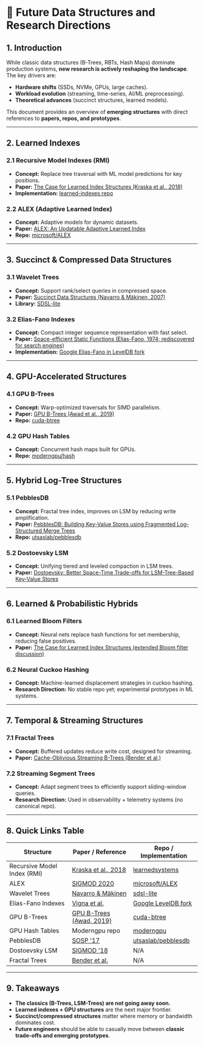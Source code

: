 # 🚀 Future Data Structures and Research Directions

## 1. Introduction

While classic data structures (B-Trees, RBTs, Hash Maps) dominate production systems, **new research is actively reshaping the landscape**.  
The key drivers are:  

- **Hardware shifts** (SSDs, NVMe, GPUs, large caches).  
- **Workload evolution** (streaming, time-series, AI/ML preprocessing).  
- **Theoretical advances** (succinct structures, learned models).  

This document provides an overview of **emerging structures** with direct references to **papers, repos, and prototypes**.

---

## 2. Learned Indexes

### 2.1 Recursive Model Indexes (RMI)

- **Concept:** Replace tree traversal with ML model predictions for key positions.  
- **Paper:** [The Case for Learned Index Structures (Kraska et al., 2018)](https://arxiv.org/abs/1712.01208)  
- **Implementation:** [learned-indexes repo](https://github.com/learnedsystems/Learnedsystems)  

### 2.2 ALEX (Adaptive Learned Index)

- **Concept:** Adaptive models for dynamic datasets.  
- **Paper:** [ALEX: An Updatable Adaptive Learned Index](https://dl.acm.org/doi/10.1145/3318464.3389711)  
- **Repo:** [microsoft/ALEX](https://github.com/microsoft/ALEX)  

---

## 3. Succinct & Compressed Data Structures

### 3.1 Wavelet Trees

- **Concept:** Support rank/select queries in compressed space.  
- **Paper:** [Succinct Data Structures (Navarro & Mäkinen, 2007)](https://users.dcc.uchile.cl/~gnavarro/ps/sdsl.pdf)  
- **Library:** [SDSL-lite](https://github.com/simongog/sdsl-lite)  

### 3.2 Elias-Fano Indexes

- **Concept:** Compact integer sequence representation with fast select.  
- **Paper:** [Space-efficient Static Functions (Elias-Fano, 1974; rediscovered for search engines)](https://vigna.di.unimi.it/ftp/papers/EliasFano.pdf)  
- **Implementation:** [Google Elias-Fano in LevelDB fork](https://github.com/google/leveldb)  

---

## 4. GPU-Accelerated Structures

### 4.1 GPU B-Trees

- **Concept:** Warp-optimized traversals for SIMD parallelism.  
- **Paper:** [GPU B-Trees (Awad et al., 2019)](https://dl.acm.org/doi/10.1145/3302424.3303977)  
- **Repo:** [cuda-btree](https://github.com/owensgroup/cuda-btree)  

### 4.2 GPU Hash Tables

- **Concept:** Concurrent hash maps built for GPUs.  
- **Repo:** [moderngpu/hash](https://github.com/moderngpu/moderngpu)  

---

## 5. Hybrid Log-Tree Structures

### 5.1 PebblesDB

- **Concept:** Fractal tree index, improves on LSM by reducing write amplification.  
- **Paper:** [PebblesDB: Building Key-Value Stores using Fragmented Log-Structured Merge Trees](https://www.usenix.org/system/files/conference/sosp17/sosp17-agarwal.pdf)  
- **Repo:** [utsaslab/pebblesdb](https://github.com/utsaslab/pebblesdb)  

### 5.2 Dostoevsky LSM

- **Concept:** Unifying tiered and leveled compaction in LSM trees.  
- **Paper:** [Dostoevsky: Better Space-Time Trade-offs for LSM-Tree-Based Key-Value Stores](https://www.cs.cmu.edu/~huanche1/publications/dostoevsky-sigmod18.pdf)  

---

## 6. Learned & Probabilistic Hybrids

### 6.1 Learned Bloom Filters

- **Concept:** Neural nets replace hash functions for set membership, reducing false positives.  
- **Paper:** [The Case for Learned Index Structures (extended Bloom filter discussion)](https://arxiv.org/abs/1712.01208)  

### 6.2 Neural Cuckoo Hashing

- **Concept:** Machine-learned displacement strategies in cuckoo hashing.  
- **Research Direction:** No stable repo yet; experimental prototypes in ML systems.  

---

## 7. Temporal & Streaming Structures

### 7.1 Fractal Trees

- **Concept:** Buffered updates reduce write cost, designed for streaming.  
- **Paper:** [Cache-Oblivious Streaming B-Trees (Bender et al.)](https://dl.acm.org/doi/10.1145/1073814.1073826)  

### 7.2 Streaming Segment Trees

- **Concept:** Adapt segment trees to efficiently support sliding-window queries.  
- **Research Direction:** Used in observability + telemetry systems (no canonical repo).  

---

## 8. Quick Links Table

| Structure                 | Paper / Reference                                          | Repo / Implementation |
|----------------------------|-----------------------------------------------------------|------------------------|
| Recursive Model Index (RMI)| [Kraska et al., 2018](https://arxiv.org/abs/1712.01208)   | [learnedsystems](https://github.com/learnedsystems/Learnedsystems) |
| ALEX                       | [SIGMOD 2020](https://dl.acm.org/doi/10.1145/3318464.3389711) | [microsoft/ALEX](https://github.com/microsoft/ALEX) |
| Wavelet Trees              | [Navarro & Mäkinen](https://users.dcc.uchile.cl/~gnavarro/ps/sdsl.pdf) | [sdsl-lite](https://github.com/simongog/sdsl-lite) |
| Elias-Fano Indexes         | [Vigna et al.](https://vigna.di.unimi.it/ftp/papers/EliasFano.pdf) | [Google LevelDB fork](https://github.com/google/leveldb) |
| GPU B-Trees                | [GPU B-Trees (Awad, 2019)](https://dl.acm.org/doi/10.1145/3302424.3303977) | [cuda-btree](https://github.com/owensgroup/cuda-btree) |
| GPU Hash Tables            | Moderngpu repo                                           | [moderngpu](https://github.com/moderngpu/moderngpu) |
| PebblesDB                  | [SOSP '17](https://www.usenix.org/system/files/conference/sosp17/sosp17-agarwal.pdf) | [utsaslab/pebblesdb](https://github.com/utsaslab/pebblesdb) |
| Dostoevsky LSM             | [SIGMOD '18](https://www.cs.cmu.edu/~huanche1/publications/dostoevsky-sigmod18.pdf) | N/A |
| Fractal Trees              | [Bender et al.](https://dl.acm.org/doi/10.1145/1073814.1073826) | N/A |

---

## 9. Takeaways

- **The classics (B-Trees, LSM-Trees) are not going away soon.**  
- **Learned indexes + GPU structures** are the next major frontier.  
- **Succinct/compressed structures** matter where memory or bandwidth dominates cost.  
- **Future engineers** should be able to casually move between **classic trade-offs and emerging prototypes**.  
